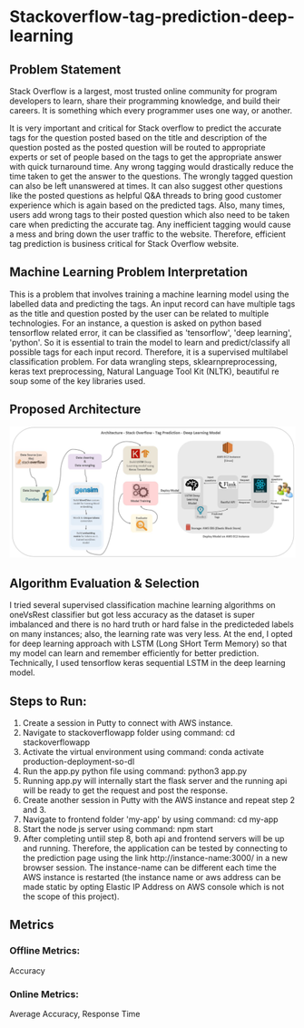 # Stackoverflow-tag-prediction-deep-learning

## Problem Statement
Stack Overflow is a largest, most trusted online community for program developers to learn, share their
programming knowledge, and build their careers. It is something which every programmer uses one way,
or another.

It is very important and critical for Stack overflow to predict the accurate tags for the question posted
based on the title and description of the question posted as the posted question will be routed to
appropriate experts or set of people based on the tags to get the appropriate answer with quick
turnaround time. Any wrong tagging would drastically reduce the time taken to get the answer to the
questions. The wrongly tagged question can also be left unanswered at times. It can also suggest other
questions like the posted questions as helpful Q&A threads to bring good customer experience which is
again based on the predicted tags. Also, many times, users add wrong tags to their posted question
which also need to be taken care when predicting the accurate tag. Any inefficient tagging would cause a
mess and bring down the user traffic to the website. Therefore, efficient tag prediction is business
critical for Stack Overflow website.

## Machine Learning Problem Interpretation
This is a problem that involves training a machine learning model using the labelled data and predicting the tags. An input record can have multiple tags as the title and question posted by the user can be related to multiple technologies. For an instance, a question is asked on python based tensorflow related error, it can be classified as 'tensorflow', 'deep learning', 'python'. So it is essential to train the model to learn and predict/classify all possible tags for each input record. Therefore, it is a supervised multilabel classification problem. For data wrangling steps, sklearnpreprocessing, keras text preprocessing, Natural Language Tool Kit (NLTK), beautiful re soup some of the key libraries used.  

## Proposed Architecture
![Architecture](https://github.com/AashikSujaudeen/Stackoverflow-tag-prediction-deep-learning/blob/master/Architecture.png)

## Algorithm Evaluation & Selection
I tried several supervised classification machine learning algorithms on oneVsRest classifier but got less accuracy as the dataset is super imbalanced and there is no hard truth or hard false in the predicteded labels on many instances; also, the learning rate was very less. At the end, I opted for deep learning approach with LSTM (Long SHort Term Memory) so that my model can learn and remember efficiently for better prediction. Technically, I used tensorflow keras sequential LSTM in the deep learning model.

## Steps to Run:
1. Create a session in Putty to connect with AWS instance.
2. Navigate to stackoverflowapp folder using command: cd stackoverflowapp
3. Activate the virtual environment using command: conda activate production-deployment-so-dl
4. Run the app.py python file using command: python3 app.py
5. Running app.py will internally start the flask server and the running api will be ready to get the request and post the response.
6. Create another session in Putty with the AWS instance and repeat step 2 and 3.
7. Navigate to frontend folder 'my-app' by using command: cd my-app
8. Start the node js server using command: npm start
9. After completing untiil step 8, both api and frontend servers will be up and running. Therefore, the application can be tested by connecting to the prediction page using the link http://instance-name:3000/ in a new browser session. The instance-name can be different each time the AWS instance is restarted (the instance name or aws address can be made static by opting Elastic IP Address on AWS console which is not the scope of this project).

## Metrics
### Offline Metrics:
Accuracy

### Online Metrics:
Average Accuracy, Response Time
